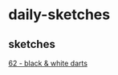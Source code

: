 # daily-sketches
 


## sketches 
[62 - black & white darts](https://raw.githack.com/yanngraf/daily-sketches/master/sketches/062_darts/index.html) 